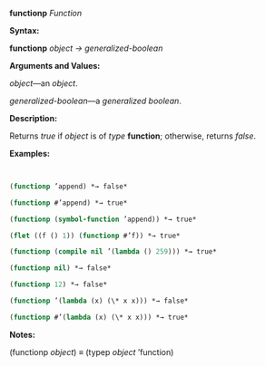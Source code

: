 **functionp** *Function* 



**Syntax:** 



**functionp** *object → generalized-boolean* 



**Arguments and Values:** 



*object*—an *object*. 



*generalized-boolean*—a *generalized boolean*. 



**Description:** 



Returns *true* if *object* is of *type* **function**; otherwise, returns *false*. 



**Examples:**
```lisp
 

(functionp ’append) *→ false* 

(functionp #’append) *→ true* 

(functionp (symbol-function ’append)) *→ true* 

(flet ((f () 1)) (functionp #’f)) *→ true* 

(functionp (compile nil ’(lambda () 259))) *→ true* 

(functionp nil) *→ false* 

(functionp 12) *→ false* 

(functionp ’(lambda (x) (\* x x))) *→ false* 

(functionp #’(lambda (x) (\* x x))) *→ true* 


```
**Notes:** 



(functionp *object*) *≡* (typep *object* ’function) 



